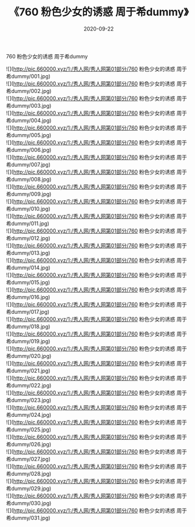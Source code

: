 ﻿---
layout: post
title:  《760 粉色少女的诱惑 周于希dummy》
date:   2020-09-22
img: http://pic.660000.xyz/1:/秀人网/秀人网第01部分/760 粉色少女的诱惑 周于希dummy/000.jpg
categories: [美女, 清纯, 唯美]
---

760 粉色少女的诱惑 周于希dummy

  ![](http://pic.660000.xyz/1:/秀人网/秀人网第01部分/760 粉色少女的诱惑 周于希dummy/001.jpg) <br> ![](http://pic.660000.xyz/1:/秀人网/秀人网第01部分/760 粉色少女的诱惑 周于希dummy/002.jpg) <br> ![](http://pic.660000.xyz/1:/秀人网/秀人网第01部分/760 粉色少女的诱惑 周于希dummy/003.jpg) <br> ![](http://pic.660000.xyz/1:/秀人网/秀人网第01部分/760 粉色少女的诱惑 周于希dummy/004.jpg) <br> ![](http://pic.660000.xyz/1:/秀人网/秀人网第01部分/760 粉色少女的诱惑 周于希dummy/005.jpg) <br> ![](http://pic.660000.xyz/1:/秀人网/秀人网第01部分/760 粉色少女的诱惑 周于希dummy/006.jpg) <br> ![](http://pic.660000.xyz/1:/秀人网/秀人网第01部分/760 粉色少女的诱惑 周于希dummy/007.jpg) <br> ![](http://pic.660000.xyz/1:/秀人网/秀人网第01部分/760 粉色少女的诱惑 周于希dummy/008.jpg) <br> ![](http://pic.660000.xyz/1:/秀人网/秀人网第01部分/760 粉色少女的诱惑 周于希dummy/009.jpg) <br> ![](http://pic.660000.xyz/1:/秀人网/秀人网第01部分/760 粉色少女的诱惑 周于希dummy/010.jpg) <br> ![](http://pic.660000.xyz/1:/秀人网/秀人网第01部分/760 粉色少女的诱惑 周于希dummy/011.jpg) <br> ![](http://pic.660000.xyz/1:/秀人网/秀人网第01部分/760 粉色少女的诱惑 周于希dummy/012.jpg) <br> ![](http://pic.660000.xyz/1:/秀人网/秀人网第01部分/760 粉色少女的诱惑 周于希dummy/013.jpg) <br> ![](http://pic.660000.xyz/1:/秀人网/秀人网第01部分/760 粉色少女的诱惑 周于希dummy/014.jpg) <br> ![](http://pic.660000.xyz/1:/秀人网/秀人网第01部分/760 粉色少女的诱惑 周于希dummy/015.jpg) <br> ![](http://pic.660000.xyz/1:/秀人网/秀人网第01部分/760 粉色少女的诱惑 周于希dummy/016.jpg) <br> ![](http://pic.660000.xyz/1:/秀人网/秀人网第01部分/760 粉色少女的诱惑 周于希dummy/017.jpg) <br> ![](http://pic.660000.xyz/1:/秀人网/秀人网第01部分/760 粉色少女的诱惑 周于希dummy/018.jpg) <br> ![](http://pic.660000.xyz/1:/秀人网/秀人网第01部分/760 粉色少女的诱惑 周于希dummy/019.jpg) <br> ![](http://pic.660000.xyz/1:/秀人网/秀人网第01部分/760 粉色少女的诱惑 周于希dummy/020.jpg) <br> ![](http://pic.660000.xyz/1:/秀人网/秀人网第01部分/760 粉色少女的诱惑 周于希dummy/021.jpg) <br> ![](http://pic.660000.xyz/1:/秀人网/秀人网第01部分/760 粉色少女的诱惑 周于希dummy/022.jpg) <br> ![](http://pic.660000.xyz/1:/秀人网/秀人网第01部分/760 粉色少女的诱惑 周于希dummy/023.jpg) <br> ![](http://pic.660000.xyz/1:/秀人网/秀人网第01部分/760 粉色少女的诱惑 周于希dummy/024.jpg) <br> ![](http://pic.660000.xyz/1:/秀人网/秀人网第01部分/760 粉色少女的诱惑 周于希dummy/025.jpg) <br> ![](http://pic.660000.xyz/1:/秀人网/秀人网第01部分/760 粉色少女的诱惑 周于希dummy/026.jpg) <br> ![](http://pic.660000.xyz/1:/秀人网/秀人网第01部分/760 粉色少女的诱惑 周于希dummy/027.jpg) <br> ![](http://pic.660000.xyz/1:/秀人网/秀人网第01部分/760 粉色少女的诱惑 周于希dummy/028.jpg) <br> ![](http://pic.660000.xyz/1:/秀人网/秀人网第01部分/760 粉色少女的诱惑 周于希dummy/029.jpg) <br> ![](http://pic.660000.xyz/1:/秀人网/秀人网第01部分/760 粉色少女的诱惑 周于希dummy/030.jpg) <br> ![](http://pic.660000.xyz/1:/秀人网/秀人网第01部分/760 粉色少女的诱惑 周于希dummy/031.jpg) <br>